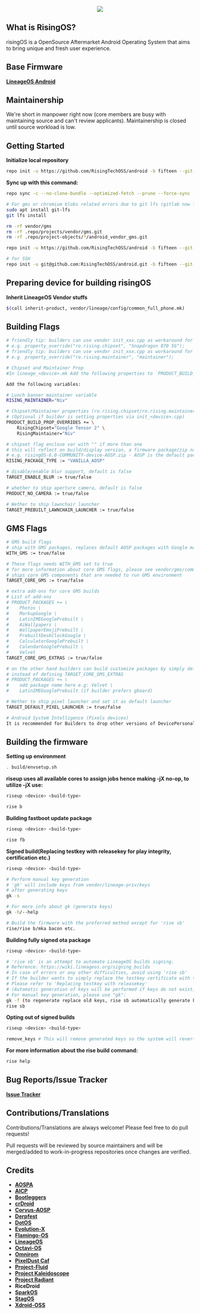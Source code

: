 <p align="center">
<img src="https://github.com/RisingTechOSS/android/blob/fifteen/risingOS_banner.png">
</p>

What is RisingOS?
---------------
risingOS is a OpenSource Aftermarket Android Operating System that aims to bring unique and fresh user experience.

Base Firmware
---------------
[**LineageOS Android**](https://github.com/LineageOS)

Maintainership
---------------
We're short in manpower right now (core members are busy with maintaining source and can't review applicants). Maintainership is closed until source workload is low.
 
Getting Started
---------------
**Initialize local repository**
```bash
repo init -u https://github.com/RisingTechOSS/android -b fifteen --git-lfs
```

**Sync up with this command:**
```bash
repo sync -c --no-clone-bundle --optimized-fetch --prune --force-sync -j$(nproc --all)
```

```bash
# For gms or chromium blobs related errors due to git lfs (gitlab now limits files up to 100mb max) (credits to haggertk):
sudo apt install git-lfs
git lfs install

rm -rf vendor/gms
rm -rf .repo/projects/vendor/gms.git
rm -rf .repo/project-objects/*/android_vendor_gms.git

repo init -u https://github.com/RisingTechOSS/android -b fifteen --git-lfs

# for SSH
repo init -u git@github.com:RisingTechOSS/android.git -b fifteen --git-lfs 

```

Preparing device for building risingOS
---------------
**Inherit LineageOS Vendor stuffs**
```bash
$(call inherit-product, vendor/lineage/config/common_full_phone.mk)
```

Building Flags
---------------
```bash
# friendly tip: builders can use vendor init_xxx.cpp as workaround for spacing
# e.g. property_override("ro.rising.chipset", "Snapdragon 870 5G");
# friendly tip: builders can use vendor init_xxx.cpp as workaround for spacing
# e.g. property_override("ro.rising.maintainer", "maintainer");

# Chipset and Maintainer Prop
#In lineage_<device>.mk Add the following properties to `PRODUCT_BUILD_PROP_OVERRIDES`

Add the following variables:

# Lunch banner maintainer variable
RISING_MAINTAINER="Niv"

# Chipset/Maintainer properties (ro.rising.chipset/ro.rising.maintainer) 
# (Optional if builder is setting properties via init_<device>.cpp)
PRODUCT_BUILD_PROP_OVERRIDES += \
    RisingChipset="Google Tensor 2" \
    RisingMaintainer="Niv"

# chipset flag enclose var with "" if more than one
# this will reflect on build/display version, a firmware package/zip name 
# e.g. risingOS-6.0-COMMUNITY-device-AOSP.zip - AOSP is the default package type, WITH_GMS will override the package type to PIXEL
RISING_PACKAGE_TYPE := "VANILLA_AOSP"

# disable/enable blur support, default is false
TARGET_ENABLE_BLUR := true/false

# whether to ship aperture camera, default is false
PRODUCT_NO_CAMERA := true/false

# Wether to ship lawnchair launcher
TARGET_PREBUILT_LAWNCHAIR_LAUNCHER := true/false 
```

GMS Flags
---------------
```bash
# GMS build flags
# ship with GMS packages, replaces default AOSP packages with Google manufactured packages.
WITH_GMS := true/false

# These flags needs WITH_GMS set to true
# for more information about core GMS flags, please see vendor/gms/common/common-vendor.mk
# ships core GMS components that are needed to run GMS environment
TARGET_CORE_GMS := true/false

# extra add-ons for core GMS builds
# List of add-ons
# PRODUCT_PACKAGES += \
#    Photos \
#    MarkupGoogle \
#    LatinIMEGooglePrebuilt \
#    AiWallpapers \
#    WallpaperEmojiPrebuilt \
#    PrebuiltDeskClockGoogle \
#    CalculatorGooglePrebuilt \
#    CalendarGooglePrebuilt \
#    Velvet
TARGET_CORE_GMS_EXTRAS := true/false

# on the other hand builders can build customize packages by simply defining product packages
# instead of defining TARGET_CORE_GMS_EXTRAS
# PRODUCT_PACKAGES += \
#    add package name here e.g: Velvet \
#    LatinIMEGooglePrebuilt (if builder prefers gboard)

# Wether to ship pixel launcher and set it as default launcher
TARGET_DEFAULT_PIXEL_LAUNCHER := true/false 

# Android System Intelligence (Pixels devices)
It is recommended for Builders to drop other versions of DevicePersonalization except for DevicePersonalization2020 to avoid breakages on pixel features like Live Captions/NGA etc.
```

Building the firmware
---------------
**Setting up environment**
```bash
. build/envsetup.sh
```
**riseup uses all available cores to assign jobs hence making -jX no-op, to utilize -jX use:**
```bash
riseup <device> <build-type> 
```
```bash
rise b
```

**Building fastboot update package**
```bash
riseup <device> <build-type> 
```
```bash
rise fb
```

**Signed build(Replacing testkey with releasekey for play integrity, certification etc.)**
```bash
riseup <device> <build-type> 
```
```bash
# Perform manual key generation
# 'gk' will include keys from vendor/lineage-priv/keys
# after generating keys
gk -s

# For more info about gk (generate keys)
gk -h/--help

# Build the firmware with the preferred method except for 'rise sb'
rise/rise b/mka bacon etc.
```

**Building fully signed ota package**
```bash
riseup <device> <build-type> 
```
```bash
# 'rise sb' is an attempt to automate LineageOS builds signing.
# Reference: https://wiki.lineageos.org/signing_builds
# In case of errors or any other difficulties, avoid using 'rise sb'
# If the builder wants to simply replace the testkey certificate with the releasekey
# Please refer to 'Replacing testkey with releasekey'
# (Automatic generation of keys will be performed if keys do not exist).
# For manual key generation, please use "gk":
gk -f (to regenerate replace old keys, rise sb automatically generate keys for full build signing if no keys exists)
rise sb
```

**Opting out of signed builds**
```bash
riseup <device> <build-type> 
```
```bash
remove_keys # This will remove generated keys so the system will revert back to test keys.
```

**For more information about the rise build command:**
```bash
rise help
```

Bug Reports/Issue Tracker
---------------
[**Issue Tracker**](https://github.com/RisingTechOSS/issue_tracker)

Contributions/Translations
---------------
Contributions/Translations are always welcome! Please feel free to do pull requests!

Pull requests will be reviewed by source maintainers and will be merged/added to work-in-progress repositories once changes are verified.


Credits
---------------
* [**AOSPA**](https://github.com/AOSPA)
* [**AICP**](https://github.com/AICP)
* [**Bootleggers**](https://github.com/BootleggersROM)
* [**crDroid**](https://github.com/crdroidandroid)
* [**Corvus-AOSP**](https://github.com/Corvus-R)
* [**Derpfest**](https://github.com/Derpfest-12)
* [**DotOS**](https://github.com/DotOS)
* [**Evolution-X**](https://github.com/Evolution-X)
* [**Flamingo-OS**](https://github.com/Flamingo-OS)
* [**LineageOS**](https://github.com/LineageOS)
* [**Octavi-OS**](https://github.com/Octavi-OS)
* [**Omnirom**](https://github.com/omnirom)
* [**PixelDust Caf**](https://github.com/pixeldust-project-caf)
* [**Project-Fluid**](https://github.com/Project-Fluid)
* [**Project Kaleidoscope**](https://github.com/Project-Kaleidoscope)
* [**Project Radiant**](https://github.com/ProjectRadiant)
* **RiceDroid**
* [**SparkOS**](https://github.com/Spark-Rom)
* [**StagOS**](https://github.com/StagOS)
* [**Xdroid-OSS**](https://github.com/xdroid-oss)


